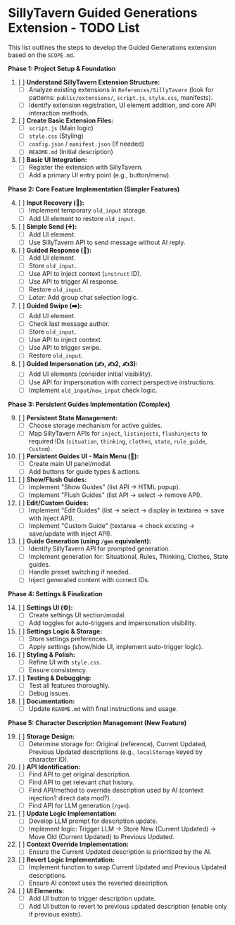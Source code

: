 # SillyTavern Guided Generations Extension - TODO List

This list outlines the steps to develop the Guided Generations extension based on the `SCOPE.md`.

**Phase 1: Project Setup & Foundation**

1.  [ ] **Understand SillyTavern Extension Structure:**
    *   [ ] Analyze existing extensions in `References/SillyTavern` (look for patterns: `public/extensions/`, `script.js`, `style.css`, manifests).
    *   [ ] Identify extension registration, UI element addition, and core API interaction methods.
2.  [ ] **Create Basic Extension Files:**
    *   [ ] `script.js` (Main logic)
    *   [ ] `style.css` (Styling)
    *   [ ] `config.json` / `manifest.json` (If needed)
    *   [ ] `README.md` (Initial description)
3.  [ ] **Basic UI Integration:**
    *   [ ] Register the extension with SillyTavern.
    *   [ ] Add a primary UI entry point (e.g., button/menu).

**Phase 2: Core Feature Implementation (Simpler Features)**

4.  [ ] **Input Recovery (🛟):**
    *   [ ] Implement temporary `old_input` storage.
    *   [ ] Add UI element to restore `old_input`.
5.  [ ] **Simple Send (➕):**
    *   [ ] Add UI element.
    *   [ ] Use SillyTavern API to send message without AI reply.
6.  [ ] **Guided Response (🦮):**
    *   [ ] Add UI element.
    *   [ ] Store `old_input`.
    *   [ ] Use API to inject context (`instruct` ID).
    *   [ ] Use API to trigger AI response.
    *   [ ] Restore `old_input`.
    *   [ ] *Later:* Add group chat selection logic.
7.  [ ] **Guided Swipe (➡️):**
    *   [ ] Add UI element.
    *   [ ] Check last message author.
    *   [ ] Store `old_input`.
    *   [ ] Use API to inject context.
    *   [ ] Use API to trigger swipe.
    *   [ ] Restore `old_input`.
8.  [ ] **Guided Impersonation (✍️, ✍️2, ✍️3):**
    *   [ ] Add UI elements (consider initial visibility).
    *   [ ] Use API for impersonation with correct perspective instructions.
    *   [ ] Implement `old_input`/`new_input` check logic.

**Phase 3: Persistent Guides Implementation (Complex)**

9.  [ ] **Persistent State Management:**
    *   [ ] Choose storage mechanism for active guides.
    *   [ ] Map SillyTavern APIs for `inject`, `listinjects`, `flushinjects` to required IDs (`situation`, `thinking`, `clothes`, `state`, `rule_guide`, `Custom`).
10. [ ] **Persistent Guides UI - Main Menu (🤔):**
    *   [ ] Create main UI panel/modal.
    *   [ ] Add buttons for guide types & actions.
11. [ ] **Show/Flush Guides:**
    *   [ ] Implement "Show Guides" (list API -> HTML popup).
    *   [ ] Implement "Flush Guides" (list API -> select -> remove API).
12. [ ] **Edit/Custom Guides:**
    *   [ ] Implement "Edit Guides" (list -> select -> display in textarea -> save with inject API).
    *   [ ] Implement "Custom Guide" (textarea -> check existing -> save/update with inject API).
13. [ ] **Guide Generation (using `/gen` equivalent):**
    *   [ ] Identify SillyTavern API for prompted generation.
    *   [ ] Implement generation for: Situational, Rules, Thinking, Clothes, State guides.
    *   [ ] Handle preset switching if needed.
    *   [ ] Inject generated content with correct IDs.

**Phase 4: Settings & Finalization**

14. [ ] **Settings UI (⚙️):**
    *   [ ] Create settings UI section/modal.
    *   [ ] Add toggles for auto-triggers and impersonation visibility.
15. [ ] **Settings Logic & Storage:**
    *   [ ] Store settings preferences.
    *   [ ] Apply settings (show/hide UI, implement auto-trigger logic).
16. [ ] **Styling & Polish:**
    *   [ ] Refine UI with `style.css`.
    *   [ ] Ensure consistency.
17. [ ] **Testing & Debugging:**
    *   [ ] Test all features thoroughly.
    *   [ ] Debug issues.
18. [ ] **Documentation:**
    *   [ ] Update `README.md` with final instructions and usage.

**Phase 5: Character Description Management (New Feature)**

19. [ ] **Storage Design:**
    *   [ ] Determine storage for: Original (reference), Current Updated, Previous Updated descriptions (e.g., `localStorage` keyed by character ID).
20. [ ] **API Identification:**
    *   [ ] Find API to get original description.
    *   [ ] Find API to get relevant chat history.
    *   [ ] Find API/method to override description used by AI (context injection? direct data mod?).
    *   [ ] Find API for LLM generation (`/gen`).
21. [ ] **Update Logic Implementation:**
    *   [ ] Develop LLM prompt for description update.
    *   [ ] Implement logic: Trigger LLM -> Store New (Current Updated) -> Move Old (Current Updated) to Previous Updated.
22. [ ] **Context Override Implementation:**
    *   [ ] Ensure the Current Updated description is prioritized by the AI.
23. [ ] **Revert Logic Implementation:**
    *   [ ] Implement function to swap Current Updated and Previous Updated descriptions.
    *   [ ] Ensure AI context uses the reverted description.
24. [ ] **UI Elements:**
    *   [ ] Add UI button to trigger description update.
    *   [ ] Add UI button to revert to previous updated description (enable only if previous exists).
